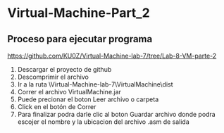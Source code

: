 # Virtual-Machine-Part_2
## Proceso para ejecutar programa
https://github.com/KU0Z/Virtual-Machine-lab-7/tree/Lab-8-VM-parte-2

1. Descargar el proyecto de github
2. Descomprimir el archivo 
3. Ir a la ruta \Virtual-Machine-lab-7\VirtualMachine\dist
4. Correr el archivo VirtualMachine.jar
5. Puede precionar el boton Leer archivo o carpeta
6. Click en el botón de Correr
7. Para finalizar podra darle clic al boton Guardar archivo donde podra escojer el nombre y la ubicacion del archivo .asm de salida

